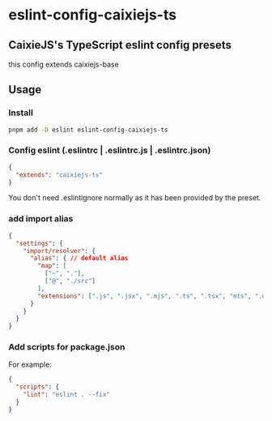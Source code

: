 # eslint-config-caixiejs-ts

## CaixieJS's TypeScript eslint config presets

this config extends caixiejs-base

## Usage

### Install

```bash
pnpm add -D eslint eslint-config-caixiejs-ts
```

### Config eslint (.eslintrc | .eslintrc.js | .eslintrc.json)

```json
{
  "extends": "caixiejs-ts"
}
```

You don't need .eslintignore normally as it has been provided by the preset.

### add import alias

```json
{
  "settings": {
    "import/resolver": {
      "alias": { // default alias
        "map": [
          ["~", "."],
          ["@", "./src"]
        ],
        "extensions": [".js", ".jsx", ".mjs", ".ts", ".tsx", "mts", ".d.ts"]
      }
    }
  }
}
```

### Add scripts for package.json

For example:

```json
{
  "scripts": {
    "lint": "eslint . --fix"
  }
}
```
